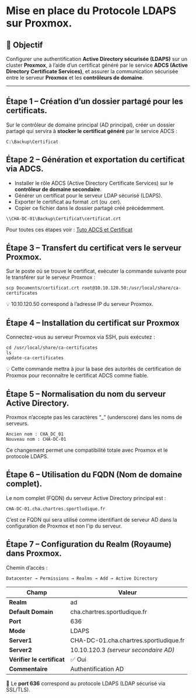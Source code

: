 # Mise en place du Protocole LDAPS sur Proxmox.

## 📘 Objectif
Configurer une authentification **Active Directory sécurisée (LDAPS)** sur un cluster **Proxmox**, à l’aide d’un certificat généré par le service **ADCS (Active Directory Certificate Services)**, et assurer la communication sécurisée entre le serveur **Proxmox** et les **contrôleurs de domaine**.

---

## Étape 1 – Création d’un dossier partagé pour les certificats.
Sur le contrôleur de domaine principal (AD principal), créer un dossier partagé qui servira à **stocker le certificat généré** par le service ADCS :
```
C:\Backup\Certificat
```

## Étape 2 – Génération et exportation du certificat via ADCS.

- Installer le rôle ADCS (Active Directory Certificate Services) sur le **contrôleur de domaine secondaire**.
- Générer un certificat pour le serveur LDAP sécurisé (LDAPS).
- Exporter le certificat au format .crt (ou .cer).
- Copier ce fichier dans le dossier partagé créé précédemment.

```
\\CHA-DC-01\Backup\Certificat\certificat.crt
```

Pour toutes ces étapes voir : [Tuto ADCS et Certificat](https://sym-0ne.github.io/sport-ludique-Chartres/Service%20AD/adcs/)

## Étape 3 – Transfert du certificat vers le serveur Proxmox.

Sur le poste où se trouve le certificat, exécuter la commande suivante pour le transférer sur le serveur Proxmox :
```
scp Documents/certificat.crt root@10.10.120.50:/usr/local/share/ca-certificates
```

💡 10.10.120.50 correspond à l’adresse IP du serveur Proxmox.

## Étape 4 – Installation du certificat sur Proxmox

Connectez-vous au serveur Proxmox via SSH, puis exécutez :
```
cd /usr/local/share/ca-certificates
ls
update-ca-certificates
```

💡 Cette commande mettra à jour la base des autorités de certification de Proxmox pour reconnaître le certificat ADCS comme fiable.

## Étape 5 – Normalisation du nom du serveur Active Directory.

Proxmox n’accepte pas les caractères “_” (underscore) dans les noms de serveurs.
```
Ancien nom : CHA_DC_01
Nouveau nom : CHA-DC-01
```

Ce changement permet une compatibilité totale avec Proxmox et le protocole LDAPS.

## Étape 6 – Utilisation du FQDN (Nom de domaine complet).

Le nom complet (FQDN) du serveur Active Directory principal est :
```     
CHA-DC-01.cha.chartres.sportludique.fr
```

C’est ce FQDN qui sera utilisé comme identifiant de serveur AD dans la configuration de Proxmox et non l'ip du serveur.

## Étape 7 – Configuration du Realm (Royaume) dans Proxmox.

Chemin d’accès :

```
Datacenter → Permissions → Realms → Add → Active Directory
```

| Champ                      | Valeur                                 |
| -------------------------- | -------------------------------------- |
| **Realm**                  | ad                                     |
| **Default Domain**         | cha.chartres.sportludique.fr           |
| **Port**                   | 636                                    |
| **Mode**                   | LDAPS                                  |
| **Server1**                | CHA-DC-01.cha.chartres.sportludique.fr |
| **Server2**                | 10.10.120.3 *(serveur secondaire AD)*  |
| **Vérifier le certificat** | ✅ Oui                                 |
| **Commentaire**            | Authentification AD                    |

🧩 Le **port 636** correspond au protocole LDAPS (LDAP sécurisé via SSL/TLS).